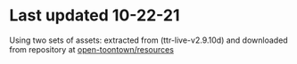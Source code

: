 # Last updated 10-22-21
 Using two sets of assets: extracted from (ttr-live-v2.9.10d) and downloaded from repository at [open-toontown/resources](https://github.com/open-toontown/resources)  